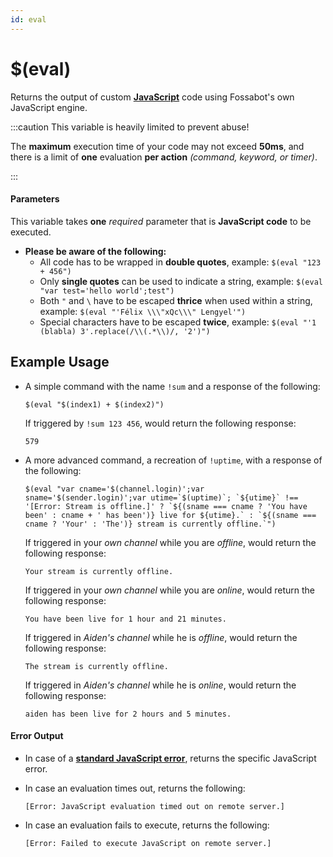```yaml
---
id: eval
---
```


# $(eval)

Returns the output of custom [**JavaScript**](https://en.wikipedia.org/wiki/JavaScript) code using Fossabot's own JavaScript engine.

:::caution This variable is heavily limited to prevent abuse!

The **maximum** execution time of your code may not exceed **50ms**, and there is a limit of **one** evaluation **per action** *(command, keyword, or timer)*.

:::

#### Parameters

This variable takes **one** *required* parameter that is **JavaScript code** to be executed.

* **Please be aware of the following:**
  * All code has to be wrapped in **double quotes**, example: `$(eval "123 + 456")`
  * Only **single quotes** can be used to indicate a string, example: `$(eval "var test='hello world';test")`
  * Both `"` and `\` have to be escaped **thrice** when used within a string, example: `$(eval "'Félix \\\"xQc\\\" Lengyel'")`
  * Special characters have to be escaped **twice**, example: `$(eval "'1 (blabla) 3'.replace(/\\(.*\\)/, '2')")`

## Example Usage

* A simple command with the name `!sum` and a response of the following:

    ```
    $(eval "$(index1) + $(index2)")
    ```

    If triggered by `!sum 123 456`, would return the following response:

    ```
    579
    ```

* A more advanced command, a recreation of `!uptime`, with a response of the following:

    ```
    $(eval "var cname='$(channel.login)';var sname='$(sender.login)';var utime=`$(uptime)`; `${utime}` !== '[Error: Stream is offline.]' ? `${(sname === cname ? 'You have been' : cname + ' has been')} live for ${utime}.` : `${(sname === cname ? 'Your' : 'The')} stream is currently offline.`")
    ```

    If triggered in your *own channel* while you are *offline*, would return the following response:

    ```
    Your stream is currently offline.
    ```

    If triggered in your *own channel* while you are *online*, would return the following response:

    ```
    You have been live for 1 hour and 21 minutes.
    ```

    If triggered in *Aiden's channel* while he is *offline*, would return the following response:

    ```
    The stream is currently offline.
    ```

    If triggered in *Aiden's channel* while he is *online*, would return the following response:

    ```
    aiden has been live for 2 hours and 5 minutes.
    ```

#### Error Output

* In case of a [**standard JavaScript error**](https://developer.mozilla.org/en-US/docs/Web/JavaScript/Reference/Errors#list_of_errors), returns the specific JavaScript error.

* In case an evaluation times out, returns the following:

    ```
    [Error: JavaScript evaluation timed out on remote server.]
    ```

* In case an evaluation fails to execute, returns the following:

    ```
    [Error: Failed to execute JavaScript on remote server.]
    ```
